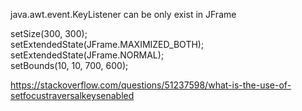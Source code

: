 java.awt.event.KeyListener can be only exist in JFrame
  
setSize(300, 300);  
setExtendedState(JFrame.MAXIMIZED_BOTH); setExtendedState(JFrame.NORMAL);  
setBounds(10, 10, 700, 600);  

  https://stackoverflow.com/questions/51237598/what-is-the-use-of-setfocustraversalkeysenabled
